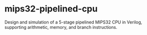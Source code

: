 # mips32-pipelined-cpu
Design and simulation of a 5-stage pipelined MIPS32 CPU in Verilog, supporting arithmetic, memory, and branch instructions.

